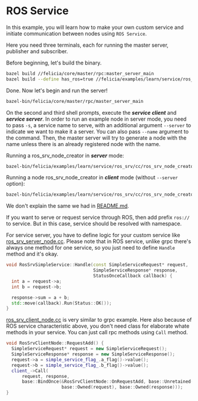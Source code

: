 # ROS Service

In this example, you will learn how to make your own custom service and initiate communication between nodes using `ROS Service`.

Here you need three terminals, each for running the master server, publisher and subscriber.

Before beginning, let's build the binary.

```bash
bazel build //felicia/core/master/rpc:master_server_main
bazel build --define has_ros=true //felicia/examples/learn/service/ros_srv/cc:ros_srv_node_creator
```

Done. Now let's begin and run the server!

```bash
bazel-bin/felicia/core/master/rpc/master_server_main
```

On the second and third shell prompts, execute the ***service client*** and ***service server***. In order to run an example node in server mode, you need to pass `-s`, a service name to serve, with an additional argument `--server` to indicate we want to make it a server. You can also pass `--name` argument to the command. Then, the master server will try to generate a node with the name unless there is an already registered node with the name.

Running a ros_srv_node_creator in ***server*** mode:
```bash
bazel-bin/felicia/examples/learn/service/ros_srv/cc/ros_srv_node_creator -s message --server
```

Running a node ros_srv_node_creator in ***client*** mode (without `--server` option):
```bash
bazel-bin/felicia/examples/learn/service/ros_srv/cc/ros_srv_node_creator -s message -a 1 -b 2
```

We don't explain the same we had in [README.md](/felicia/examples/learn/service/grpc/cc/README.md).

If you want to serve or request service through ROS, then add prefix `ros://` to service. But in this case, service should be resolved with namespace.

For service server, you have to define logic for your custom service like [ros_srv_server_node.cc](ros_srv_server_node.cc). Please note that in ROS service, unlike grpc there's always one method for one service, so you just need to define `Handle` method and it's okay.

```c++
void RosSrvSimpleService::Handle(const SimpleServiceRequest* request,
                                 SimpleServiceResponse* response,
                                 StatusOnceCallback callback) {
  int a = request->a;
  int b = request->b;

  response->sum = a + b;
  std::move(callback).Run(Status::OK());
}
```

[ros_srv_client_node.cc](ros_srv_client_node.cc) is very similar to grpc example. Here also because of ROS service characteristic above, you don't need class for elaborate whate methods in your service. You can just call rpc methods using `Call` method.

```c++
void RosSrvClientNode::RequestAdd() {
  SimpleServiceRequest* request = new SimpleServiceRequest();
  SimpleServiceResponse* response = new SimpleServiceResponse();
  request->a = simple_service_flag_.a_flag()->value();
  request->b = simple_service_flag_.b_flag()->value();
  client_->Call(
      request, response,
      base::BindOnce(&RosSrvClientNode::OnRequestAdd, base::Unretained(this),
                     base::Owned(request), base::Owned(response)));
}
```
